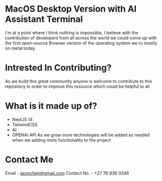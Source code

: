 # MacOS Desktop Version with AI Assistant Terminal
I'm at a point where I think nothing is impossible, I believe with the contribution of developers from all across the world we could come up with the first open-source Browser version of the operating system we ru mostly on metal today.
# Intrested In Contributing?
As we build this great community anyone is welcome to contribute to this repository in order to improve this resource which could be helpful to all
# What is it made up of?
- NextJS 14
- TailwindCSS
- AI
- OPENAI API
As we grow more technologies will be added as needed when we adding more functionality to the project

# Contact Me
Email - asyncfam@gmail.com
Contact No. - +27 76 936 0246
